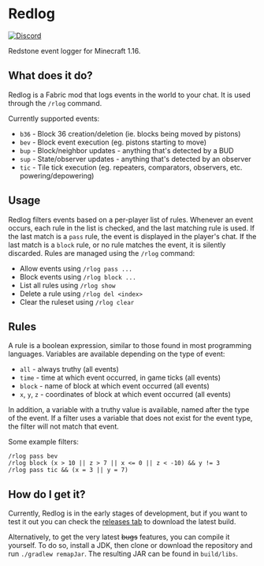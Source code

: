 # Redlog

[![Discord](https://img.shields.io/badge/chat%20on-discord-7289DA?logo=discord)](https://discord.gg/zEnfMVJqe6)

Redstone event logger for Minecraft 1.16.

## What does it do?

Redlog is a Fabric mod that logs events in the world to your chat.
It is used through the `/rlog` command.

Currently supported events:

- `b36` - Block 36 creation/deletion (ie. blocks being moved by pistons)
- `bev` - Block event execution (eg. pistons starting to move)
- `bup` - Block/neighbor updates - anything that's detected by a BUD
- `sup` - State/observer updates - anything that's detected by an observer
- `tic` - Tile tick execution (eg. repeaters, comparators, observers, etc. powering/depowering)

## Usage

Redlog filters events based on a per-player list of rules.
Whenever an event occurs, each rule in the list is checked, and the last matching rule is used.
If the last match is a `pass` rule, the event is displayed in the player's chat.
If the last match is a `block` rule, or no rule matches the event, it is silently discarded.
Rules are managed using the `/rlog` command:

- Allow events using `/rlog pass ...`
- Block events using `/rlog block ...`
- List all rules using `/rlog show`
- Delete a rule using `/rlog del <index>`
- Clear the ruleset using `/rlog clear`

## Rules

A rule is a boolean expression, similar to those found in most programming languages.
Variables are available depending on the type of event:

- `all` - always truthy (all events)
- `time` - time at which event occurred, in game ticks (all events)
- `block` - name of block at which event occurred (all events)
- `x`, `y`, `z` - coordinates of block at which event occurred (all events)

In addition, a variable with a truthy value is available, named after the type of the event.
If a filter uses a variable that does not exist for the event type, the filter will not match that event.

Some example filters:

```
/rlog pass bev
/rlog block (x > 10 || z > 7 || x <= 0 || z < -10) && y != 3
/rlog pass tic && (x = 3 || y = 7)
```

## How do I get it?

Currently, Redlog is in the early stages of development, but if you want to test it out you can check the [releases tab] to download the latest build.

Alternatively, to get the very latest ~~bugs~~ features, you can compile it yourself.
To do so, install a JDK, then clone or download the repository and run `./gradlew remapJar`.
The resulting JAR can be found in `build/libs`.

[releases tab]: https://github.com/vktec/redlog/releases
